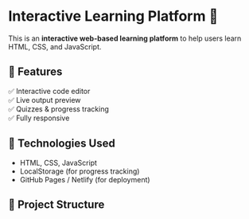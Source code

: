 # Interactive Learning Platform 🚀

This is an **interactive web-based learning platform** to help users learn HTML, CSS, and JavaScript.

## 📌 Features
✅ Interactive code editor  
✅ Live output preview  
✅ Quizzes & progress tracking  
✅ Fully responsive  

## 🔧 Technologies Used
- HTML, CSS, JavaScript
- LocalStorage (for progress tracking)
- GitHub Pages / Netlify (for deployment)

## 📂 Project Structure
